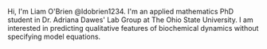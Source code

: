 Hi, I'm Liam O'Brien @ldobrien1234. I'm an applied mathematics PhD student in Dr. Adriana Dawes' Lab Group at The Ohio State University. I am interested in predicting qualitative features of biochemical dynamics without specifying model equations.
